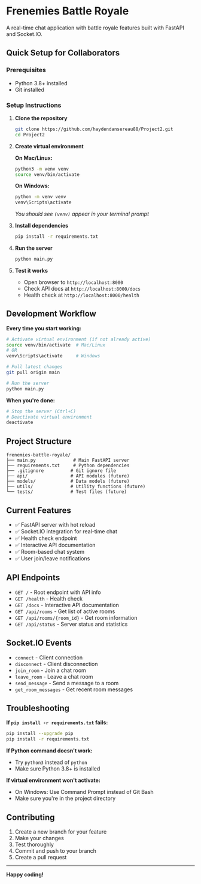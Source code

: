 # Frenemies Battle Royale

A real-time chat application with battle royale features built with FastAPI and Socket.IO.

## Quick Setup for Collaborators

### Prerequisites
- Python 3.8+ installed
- Git installed

### Setup Instructions

1. **Clone the repository**
   ```bash
   git clone https://github.com/haydendansereau88/Project2.git
   cd Project2
   ```

2. **Create virtual environment**
   
   **On Mac/Linux:**
   ```bash
   python3 -m venv venv
   source venv/bin/activate
   ```
   
   **On Windows:**
   ```cmd
   python -m venv venv
   venv\Scripts\activate
   ```
   
   *You should see `(venv)` appear in your terminal prompt*

3. **Install dependencies**
   ```bash
   pip install -r requirements.txt
   ```

4. **Run the server**
   ```bash
   python main.py
   ```

5. **Test it works**
   - Open browser to `http://localhost:8000`
   - Check API docs at `http://localhost:8000/docs`
   - Health check at `http://localhost:8000/health`

## Development Workflow

**Every time you start working:**
```bash
# Activate virtual environment (if not already active)
source venv/bin/activate  # Mac/Linux
# OR
venv\Scripts\activate     # Windows

# Pull latest changes
git pull origin main

# Run the server
python main.py
```

**When you're done:**
```bash
# Stop the server (Ctrl+C)
# Deactivate virtual environment
deactivate
```

## Project Structure

```
frenemies-battle-royale/
├── main.py              # Main FastAPI server
├── requirements.txt     # Python dependencies
├── .gitignore          # Git ignore file
├── api/                # API modules (future)
├── models/             # Data models (future)
├── utils/              # Utility functions (future)
└── tests/              # Test files (future)
```

## Current Features

- ✅ FastAPI server with hot reload
- ✅ Socket.IO integration for real-time chat
- ✅ Health check endpoint
- ✅ Interactive API documentation
- ✅ Room-based chat system
- ✅ User join/leave notifications

## API Endpoints

- `GET /` - Root endpoint with API info
- `GET /health` - Health check
- `GET /docs` - Interactive API documentation
- `GET /api/rooms` - Get list of active rooms
- `GET /api/rooms/{room_id}` - Get room information
- `GET /api/status` - Server status and statistics

## Socket.IO Events

- `connect` - Client connection
- `disconnect` - Client disconnection
- `join_room` - Join a chat room
- `leave_room` - Leave a chat room
- `send_message` - Send a message to a room
- `get_room_messages` - Get recent room messages

## Troubleshooting

**If `pip install -r requirements.txt` fails:**
```bash
pip install --upgrade pip
pip install -r requirements.txt
```

**If Python command doesn't work:**
- Try `python3` instead of `python`
- Make sure Python 3.8+ is installed

**If virtual environment won't activate:**
- On Windows: Use Command Prompt instead of Git Bash
- Make sure you're in the project directory

## Contributing

1. Create a new branch for your feature
2. Make your changes
3. Test thoroughly
4. Commit and push to your branch
5. Create a pull request

---

**Happy coding!**